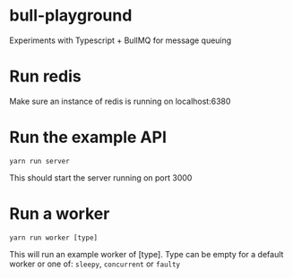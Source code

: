 # bull-playground
Experiments with Typescript + BullMQ for message queuing

# Run redis
Make sure an instance of redis is running on localhost:6380

# Run the example API
```shell
yarn run server
```
This should start the server running on port 3000

# Run a worker
```shell
yarn run worker [type]
```
This will run an example worker of [type]. Type can be empty for a default worker or one of: `sleepy`, `concurrent` or `faulty`